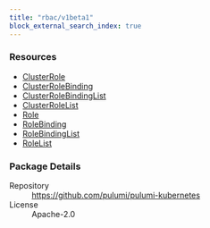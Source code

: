 ```yaml
---
title: "rbac/v1beta1"
block_external_search_index: true
---
```


<!-- WARNING: this file was generated by Pulumi Docs Generator. -->
<!-- Do not edit by hand unless you're certain you know what you are doing! -->


<h3>Resources</h3>
<ul class="api">
    <li><a href="clusterrole"><span class="symbol resource"></span>ClusterRole</a></li>
    <li><a href="clusterrolebinding"><span class="symbol resource"></span>ClusterRoleBinding</a></li>
    <li><a href="clusterrolebindinglist"><span class="symbol resource"></span>ClusterRoleBindingList</a></li>
    <li><a href="clusterrolelist"><span class="symbol resource"></span>ClusterRoleList</a></li>
    <li><a href="role"><span class="symbol resource"></span>Role</a></li>
    <li><a href="rolebinding"><span class="symbol resource"></span>RoleBinding</a></li>
    <li><a href="rolebindinglist"><span class="symbol resource"></span>RoleBindingList</a></li>
    <li><a href="rolelist"><span class="symbol resource"></span>RoleList</a></li>
</ul>

<h3>Package Details</h3>
<dl class="package-details">
	<dt>Repository</dt>
	<dd><a href="https://github.com/pulumi/pulumi-kubernetes">https://github.com/pulumi/pulumi-kubernetes</a></dd>
	<dt>License</dt>
	<dd>Apache-2.0</dd>
    
</dl>

